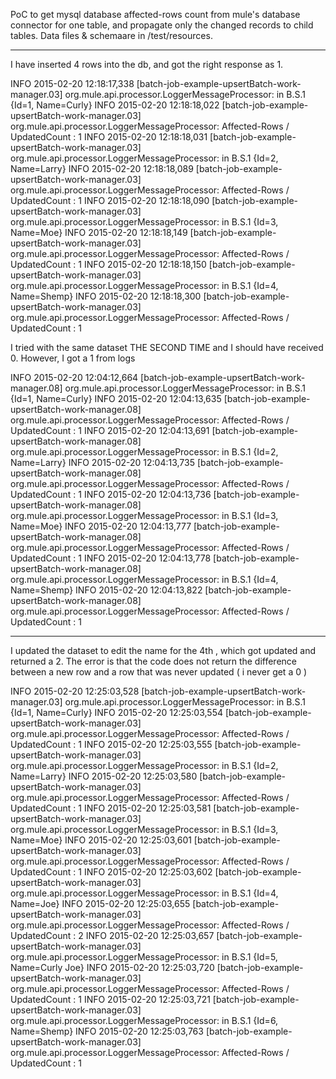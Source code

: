 
PoC to get mysql database affected-rows count from mule's database connector for one table, and propagate
only the changed records to child tables. Data files & schemaare in /test/resources.



---------------------------------------------------------------------------------------

I have inserted 4 rows into the db, and got the right response as 1.

INFO  2015-02-20 12:18:17,338 [batch-job-example-upsertBatch-work-manager.03] org.mule.api.processor.LoggerMessageProcessor: in B.S.1 {Id=1, Name=Curly}
INFO  2015-02-20 12:18:18,022 [batch-job-example-upsertBatch-work-manager.03] org.mule.api.processor.LoggerMessageProcessor: Affected-Rows / UpdatedCount : 1
INFO  2015-02-20 12:18:18,031 [batch-job-example-upsertBatch-work-manager.03] org.mule.api.processor.LoggerMessageProcessor: in B.S.1 {Id=2, Name=Larry}
INFO  2015-02-20 12:18:18,089 [batch-job-example-upsertBatch-work-manager.03] org.mule.api.processor.LoggerMessageProcessor: Affected-Rows / UpdatedCount : 1
INFO  2015-02-20 12:18:18,090 [batch-job-example-upsertBatch-work-manager.03] org.mule.api.processor.LoggerMessageProcessor: in B.S.1 {Id=3, Name=Moe}
INFO  2015-02-20 12:18:18,149 [batch-job-example-upsertBatch-work-manager.03] org.mule.api.processor.LoggerMessageProcessor: Affected-Rows / UpdatedCount : 1
INFO  2015-02-20 12:18:18,150 [batch-job-example-upsertBatch-work-manager.03] org.mule.api.processor.LoggerMessageProcessor: in B.S.1 {Id=4, Name=Shemp}
INFO  2015-02-20 12:18:18,300 [batch-job-example-upsertBatch-work-manager.03] org.mule.api.processor.LoggerMessageProcessor: Affected-Rows / UpdatedCount : 1

I tried with the same dataset THE SECOND TIME and I should have received 0. However, I got a 1 from logs

INFO  2015-02-20 12:04:12,664 [batch-job-example-upsertBatch-work-manager.08] org.mule.api.processor.LoggerMessageProcessor: in B.S.1 {Id=1, Name=Curly}
INFO  2015-02-20 12:04:13,635 [batch-job-example-upsertBatch-work-manager.08] org.mule.api.processor.LoggerMessageProcessor: Affected-Rows / UpdatedCount : 1
INFO  2015-02-20 12:04:13,691 [batch-job-example-upsertBatch-work-manager.08] org.mule.api.processor.LoggerMessageProcessor: in B.S.1 {Id=2, Name=Larry}
INFO  2015-02-20 12:04:13,735 [batch-job-example-upsertBatch-work-manager.08] org.mule.api.processor.LoggerMessageProcessor: Affected-Rows / UpdatedCount : 1
INFO  2015-02-20 12:04:13,736 [batch-job-example-upsertBatch-work-manager.08] org.mule.api.processor.LoggerMessageProcessor: in B.S.1 {Id=3, Name=Moe}
INFO  2015-02-20 12:04:13,777 [batch-job-example-upsertBatch-work-manager.08] org.mule.api.processor.LoggerMessageProcessor: Affected-Rows / UpdatedCount : 1
INFO  2015-02-20 12:04:13,778 [batch-job-example-upsertBatch-work-manager.08] org.mule.api.processor.LoggerMessageProcessor: in B.S.1 {Id=4, Name=Shemp}
INFO  2015-02-20 12:04:13,822 [batch-job-example-upsertBatch-work-manager.08] org.mule.api.processor.LoggerMessageProcessor: Affected-Rows / UpdatedCount : 1



-----------------------------------------------------------------------------------------------

I updated the dataset to edit the name for the 4th , which got updated and returned a 2. The error is that the code does not return 
the difference between a new row and a row that was never updated ( i never get a 0 )

INFO  2015-02-20 12:25:03,528 [batch-job-example-upsertBatch-work-manager.03] org.mule.api.processor.LoggerMessageProcessor: in B.S.1 {Id=1, Name=Curly}
INFO  2015-02-20 12:25:03,554 [batch-job-example-upsertBatch-work-manager.03] org.mule.api.processor.LoggerMessageProcessor: Affected-Rows / UpdatedCount : 1
INFO  2015-02-20 12:25:03,555 [batch-job-example-upsertBatch-work-manager.03] org.mule.api.processor.LoggerMessageProcessor: in B.S.1 {Id=2, Name=Larry}
INFO  2015-02-20 12:25:03,580 [batch-job-example-upsertBatch-work-manager.03] org.mule.api.processor.LoggerMessageProcessor: Affected-Rows / UpdatedCount : 1
INFO  2015-02-20 12:25:03,581 [batch-job-example-upsertBatch-work-manager.03] org.mule.api.processor.LoggerMessageProcessor: in B.S.1 {Id=3, Name=Moe}
INFO  2015-02-20 12:25:03,601 [batch-job-example-upsertBatch-work-manager.03] org.mule.api.processor.LoggerMessageProcessor: Affected-Rows / UpdatedCount : 1
INFO  2015-02-20 12:25:03,602 [batch-job-example-upsertBatch-work-manager.03] org.mule.api.processor.LoggerMessageProcessor: in B.S.1 {Id=4, Name=Joe}
INFO  2015-02-20 12:25:03,655 [batch-job-example-upsertBatch-work-manager.03] org.mule.api.processor.LoggerMessageProcessor: Affected-Rows / UpdatedCount : 2
INFO  2015-02-20 12:25:03,657 [batch-job-example-upsertBatch-work-manager.03] org.mule.api.processor.LoggerMessageProcessor: in B.S.1 {Id=5, Name=Curly Joe}
INFO  2015-02-20 12:25:03,720 [batch-job-example-upsertBatch-work-manager.03] org.mule.api.processor.LoggerMessageProcessor: Affected-Rows / UpdatedCount : 1
INFO  2015-02-20 12:25:03,721 [batch-job-example-upsertBatch-work-manager.03] org.mule.api.processor.LoggerMessageProcessor: in B.S.1 {Id=6, Name=Shemp}
INFO  2015-02-20 12:25:03,763 [batch-job-example-upsertBatch-work-manager.03] org.mule.api.processor.LoggerMessageProcessor: Affected-Rows / UpdatedCount : 1
